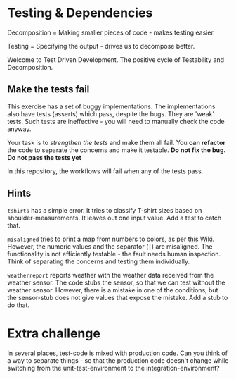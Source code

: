 # Testing & Dependencies

Decomposition = Making smaller pieces of code - makes testing easier.

Testing = Specifying the output - drives us to decompose better.

Welcome to Test Driven Development. The positive cycle of Testability and Decomposition.

## Make the tests fail

This exercise has a set of buggy implementations. The implementations also have tests (asserts) which pass, despite the bugs. They are 'weak' tests. Such tests are ineffective - you will need to manually check the code anyway.

Your task is to _strengthen the tests_ and make them all fail. You **can refactor** the code to separate the concerns and make it testable. **Do not fix the bug. Do not pass the tests yet**

In this repository, the workflows will fail when any of the tests pass.

## Hints

`tshirts` has a simple error. It tries to classify T-shirt sizes based on shoulder-measurements. It leaves out one input value. Add a test to catch that.

`misaligned` tries to print a map from numbers to colors, as per [this Wiki](https://en.wikipedia.org/wiki/25-pair_color_code). However, the numeric values and the separator (`|`) are misaligned. The functionality is not efficiently testable - the fault needs human inspection. Think of separating the concerns and testing them individually.

`weatherreport` reports weather with the weather data received from the weather sensor. The code stubs the sensor, so that we can test without the weather sensor. However, there is a mistake in one of the conditions, but the sensor-stub does not
give values that expose the mistake. Add a stub to do that.

# Extra challenge

In several places, test-code is mixed with production code.
Can you think of a way to separate things - so that the production code doesn't change while switching from the unit-test-environment to the integration-environment?
